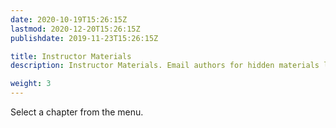 ```yaml
---
date: 2020-10-19T15:26:15Z
lastmod: 2020-12-20T15:26:15Z 
publishdate: 2019-11-23T15:26:15Z

title: Instructor Materials
description: Instructor Materials. Email authors for hidden materials like quizzes and their keys.

weight: 3
---
```


Select a chapter from the menu.
